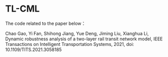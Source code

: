 # TL-CML
The code related to the paper below：

Chao Gao, Yi Fan, Shihong Jiang, Yue Deng, Jiming Liu, Xianghua Li, Dynamic robustness analysis of a two-layer rail transit network model, IEEE Transactions on Intelligent Transportation Systems, 2021, doi: 10.1109/TITS.2021.3058185
